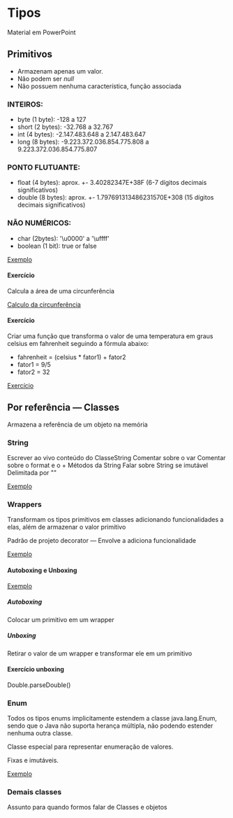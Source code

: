 # Tipos

Material em PowerPoint

## Primitivos

* Armazenam apenas um valor.
* Não podem ser *null*
* Não possuem nenhuma característica, função associada

### INTEIROS:

* byte (1 byte): -128 a 127
* short (2 bytes): -32.768 a 32.767
* int (4 bytes): -2.147.483.648 a 2.147.483.647
* long (8 bytes): -9.223.372.036.854.775.808 a 9.223.372.036.854.775.807

### PONTO FLUTUANTE:

* float (4 bytes): aprox. +- 3.40282347E+38F (6-7 dígitos decimais significativos)
* double (8 bytes): aprox. +- 1.797691313486231570E+308 (15 dígitos decimais significativos) <BR>

### NÃO NUMÉRICOS:

* char (2bytes): '\u0000' a '\uffff'
* boolean (1 bit): true or false

[Exemplo](/src/br/com/letscode/introducao/base/tiposevariaveis/exemplos/ValoresPadraoPrimitivos.java)

#### Exercício

Calcula a área de uma circunferência

[Calculo da circunferência](/src/br/com/letscode/introducao/base/tiposevariaveis/exercicios/CalculoArea.java)

#### Exercício

Criar uma função que transforma o valor de uma temperatura em graus celsius em fahrenheit seguindo a fórmula abaixo:

* fahrenheit = (celsius * fator1) + fator2
* fator1 = 9/5
* fator2 = 32

[Exercício](/src/br/com/letscode/introducao/base/tiposevariaveis/exercicios/CelsiusToFahrenheit.java)

## Por referência — Classes

Armazena a referência de um objeto na memória

### String

Escrever ao vivo conteúdo do ClasseString Comentar sobre o var Comentar sobre o format e o + Métodos da String Falar
sobre String se imutável Delimitada por ""

[Exemplo](/src/br/com/letscode/introducao/base/tiposevariaveis/exemplos/ClasseString.java)

### Wrappers

Transformam os tipos primitivos em classes adicionando funcionalidades a elas, além de armazenar o valor primitivo

Padrão de projeto decorator — Envolve a adiciona funcionalidade

[Exemplo](/src/br/com/letscode/introducao/base/tiposevariaveis/exemplos/Wrappers.java)

#### Autoboxing e Unboxing

[Exemplo](/src/br/com/letscode/introducao/base/tiposevariaveis/exemplos/Unboxing.java)

##### Autoboxing

Colocar um primitivo em um wrapper

##### Unboxing

Retirar o valor de um wrapper e transformar ele em um primitivo

#### Exercício unboxing

Double.parseDouble()

### Enum

Todos os tipos enums implicitamente estendem a classe java.lang.Enum, sendo que o Java não suporta herança múltipla, não
podendo estender nenhuma outra classe.

Classe especial para representar enumeração de valores.

Fixas e imutáveis.

[Exemplo](/src/br/com/letscode/introducao/base/tiposevariaveis/exemplos/ExemploEnum.java)

### Demais classes

Assunto para quando formos falar de Classes e objetos